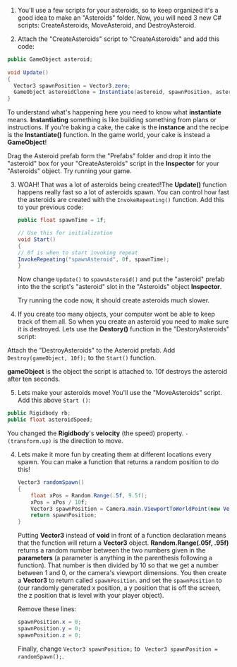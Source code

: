 1. You'll use a few scripts for your asteroids, so to keep organized it's a good idea to make an "Asteroids" folder. Now, you will need 3 new C# scripts: CreateAsteroids, MoveAsteroid, and DestroyAsteroid.

2. Attach the "CreateAsteroids" script to  "CreateAsteroids" and add this code:

  ```csharp
  public GameObject asteroid;
   
  void Update()
  {
    Vector3 spawnPosition = Vector3.zero;
    GameObject asteroidClone = Instantiate(asteroid, spawnPosition, asteroid.transform.rotation) as GameObject;
  }
  ```
  To understand what's happening here you need to know what **instantiate** means. **Instantiating** something is like building something from plans or instructions. If you're baking a cake, the cake is the **instance** and the recipe is the **Instantiate()** function. In the game world, your cake is instead a **GameObject**!

  Drag the Asteroid prefab form the "Prefabs" folder and drop it into the "asteroid" box for your "CreateAsteroids" script in the **Inspector** for your "Asteroids" object. Try running your game.

3. WOAH! That was a lot of asteroids being created!The **Update()** function happens really fast so a lot of asteroids spawn. You can control how fast the asteroids are created with the `InvokeRepeating()` function. Add this to your previous code:

    ```csharp
    public float spawnTime = 1f;
    
    // Use this for initialization
    void Start()
    {
    // 0f is when to start invoking repeat
    InvokeRepeating("spawnAsteroid", 0f, spawnTime);
    }
    ```
    
    Now change `Update()` to `spawnAsteroid()` and put the "asteroid" prefab into the the script's "asteroid" slot in the "Asteroids" object **Inspector**.
    
    Try running the code now, it should create asteroids much slower.
   
4. If you create too many objects, your computer wont be able to keep track of them all. So when you create an asteroid you need to make sure it is destroyed. Lets use the **Destory()** function in the "DestoryAsteroids" script:

 Attach the "DestroyAsteroids" to the Asteroid prefab. Add `Destroy(gameObject, 10f);` to the `Start()` function.
 
 **gameObject** is the object the script is attached to. 10f destroys the asteroid after ten seconds.
 
5. Lets make your asteroids move! You'll use the "MoveAsteroids" script. Add this above `Start ()`:
  
  ```csharp
  public Rigidbody rb;
  public float asteroidSpeed;
  ```
  
You changed the **Rigidbody**'s **velocity** (the speed) property. `-(transform.up)` is the direction to move. 
  
  
  

    
4. Lets make it more fun by creating them at different locations every spawn. You can make a function that returns a random position to do this!
  
    ```csharp
    Vector3 randomSpawn()
    {
        float xPos = Random.Range(.5f, 9.5f);
        xPos = xPos / 10f;
        Vector3 spawnPosition = Camera.main.ViewportToWorldPoint(new Vector3(xPos, 1.1f, 15f));
        return spawnPosition;
    }
    ```
    Putting **Vector3** instead of **void** in front of a function declaration means that the function will return a **Vector3** object. **Random.Range(.05f, .95f)** returns a random number between the two numbers given in the **parameters** (a parameter is anything in the parenthesis following a function). That number is then divided by 10 so that we get a number between 1 and 0, or the camera's viewport dimensions. You then create a **Vector3** to return called `spawnPosition`. and set the `spawnPosition` to (our randomly generated x position, a y position that is off the screen, the z position that is level with your player object).
    
   Remove these lines:
    
    ```csharp
    spawnPosition.x = 0;
    spawnPosition.y = 0;
    spawnPosition.z = 0;
    ```
    
    Finally, change `Vector3 spawnPosition;` to ` Vector3 spawnPosition = randomSpawn();`. 